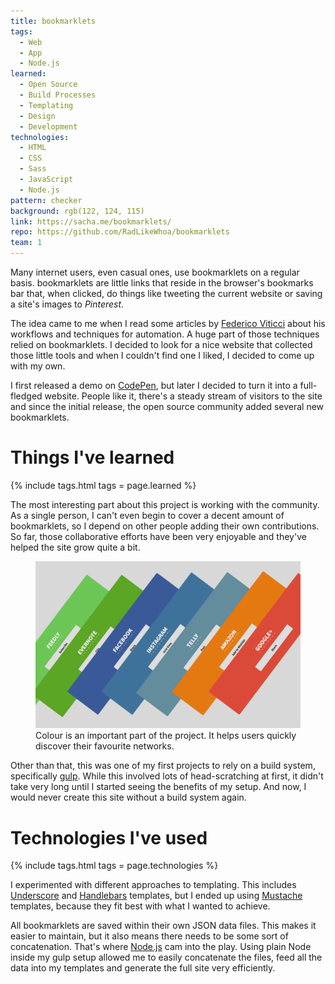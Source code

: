 ```yaml
---
title: bookmarklets
tags:
  - Web
  - App
  - Node.js
learned:
  - Open Source
  - Build Processes
  - Templating
  - Design
  - Development
technologies:
  - HTML
  - CSS
  - Sass
  - JavaScript
  - Node.js
pattern: checker
background: rgb(122, 124, 115)
link: https://sacha.me/bookmarklets/
repo: https://github.com/RadLikeWhoa/bookmarklets
team: 1
---
```


Many internet users, even casual ones, use bookmarklets on a regular basis. bookmarklets are little links that reside in the browser's bookmarks bar that, when clicked, do things like tweeting the current website or saving a site's images to *Pinterest*.

The idea came to me when I read some articles by [Federico Viticci](http://macstories.net) about his workflows and techniques for automation. A huge part of those techniques relied on bookmarklets. I decided to look for a nice website that collected those little tools and when I couldn't find one I liked, I decided to come up with my own.

I first released a demo on [CodePen](http://codepen.io), but later I decided to turn it into a full-fledged website. People like it, there's a steady stream of visitors to the site and since the initial release, the open source community added several new bookmarklets.

# Things I've learned

{% include tags.html tags = page.learned %}

The most interesting part about this project is working with the community. As a single person, I can't even begin to cover a decent amount of bookmarklets, so I depend on other people adding their own contributions. So far, those collaborative efforts have been very enjoyable and they've helped the site grow quite a bit.

<figure>
  <img src="/assets/img/bookmarklets/overview.png">
  <figcaption data-marginalia="right">Colour is an important part of the project. It helps users quickly discover their favourite networks.</figcaption>
</figure>

Other than that, this was one of my first projects to rely on a build system, specifically [gulp](http://gulpjs.com). While this involved lots of head-scratching at first, it didn't take very long until I started seeing the benefits of my setup. And now, I would never create this site without a build system again.

# Technologies I've used

{% include tags.html tags = page.technologies %}

I experimented with different approaches to templating. This includes [Underscore](http://underscorejs.org) and [Handlebars](http://handlebarsjs.com) templates, but I ended up using [Mustache](http://mustache.github.io) templates, because they fit best with what I wanted to achieve.

All bookmarklets are saved within their own JSON data files. This makes it easier to maintain, but it also means there needs to be some sort of concatenation. That's where [Node.js](http://mustache.github.io) cam into the play. Using plain Node inside my gulp setup allowed me to easily concatenate the files, feed all the data into my templates and generate the full site very efficiently.
